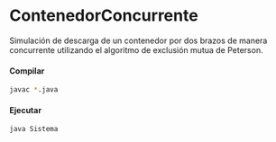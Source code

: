 # ContenedorConcurrente
Simulación de descarga de un contenedor por dos brazos de manera concurrente utilizando el algoritmo de exclusión mutua de Peterson.

#### Compilar 

  ```bash
  javac *.java
  ```

#### Ejecutar 

  ```bash
  java Sistema
  ```
